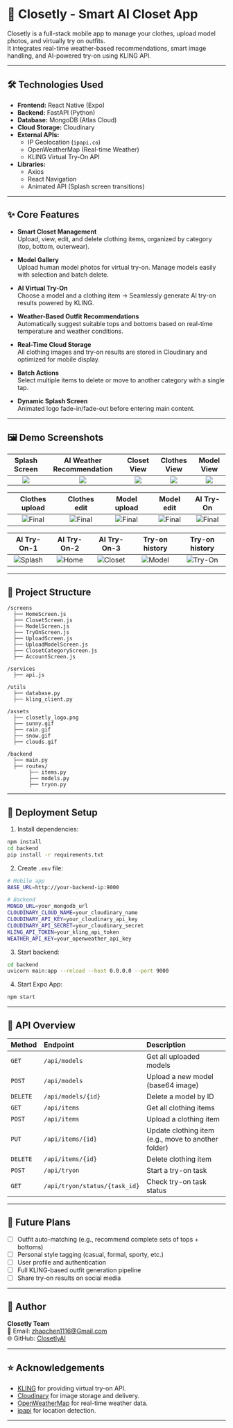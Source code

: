 
# 👚 Closetly - Smart AI Closet App

Closetly is a full-stack mobile app to manage your clothes, upload model photos, and virtually try on outfits.  
It integrates real-time weather-based recommendations, smart image handling, and AI-powered try-on using KLING API.

---

## 🛠️ Technologies Used

- **Frontend:** React Native (Expo)
- **Backend:** FastAPI (Python)
- **Database:** MongoDB (Atlas Cloud)
- **Cloud Storage:** Cloudinary
- **External APIs:**
  - IP Geolocation (`ipapi.co`)
  - OpenWeatherMap (Real-time Weather)
  - KLING Virtual Try-On API
- **Libraries:**
  - Axios
  - React Navigation
  - Animated API (Splash screen transitions)

---

## ✨ Core Features

- **Smart Closet Management**  
  Upload, view, edit, and delete clothing items, organized by category (top, bottom, outerwear).

- **Model Gallery**  
  Upload human model photos for virtual try-on. Manage models easily with selection and batch delete.

- **AI Virtual Try-On**  
  Choose a model and a clothing item → Seamlessly generate AI try-on results powered by KLING.

- **Weather-Based Outfit Recommendations**  
  Automatically suggest suitable tops and bottoms based on real-time temperature and weather conditions.

- **Real-Time Cloud Storage**  
  All clothing images and try-on results are stored in Cloudinary and optimized for mobile display.

- **Batch Actions**  
  Select multiple items to delete or move to another category with a single tap.

- **Dynamic Splash Screen**  
  Animated logo fade-in/fade-out before entering main content.

---

## 🖼️ Demo Screenshots

| Splash Screen | AI Weather Recommendation | Closet View | Clothes View | Model View |
|:---:|:---:|:---:|:---:|:---:|
| ![](mobile-client/assets/20250426222739.png) | ![](mobile-client/assets/20250426222839.png) | ![](mobile-client/assets/20250426222848.png) | ![](<mobile-client/assets/20250426222906.png>) | ![](<mobile-client/assets/20250426223632.png>) |

| Clothes upload | Clothes edit | Model upload |Model edit | AI Try-On |
|:---:|:---:|:---:|:---:|:---:|
| ![Final](mobile-client/assets/20250426223542.png) | ![Final](mobile-client/assets/20250426223542.png) | ![Final](mobile-client/assets/20250426223542.png) | ![Final](mobile-client/assets/20250426223542.png) | ![Final](mobile-client/assets/20250426223542.png)


| AI Try-On-1 | AI Try-On-2 | AI Try-On-3 | Try-on history | Try-on history |
|:---:|:---:|:---:|:---:|:---:|
| ![Splash](<mobile-client/assets/20250426223526.png>) | ![Home](<mobile-client/assets/20250426223607.png>) | ![Closet](<mobile-client/assets/20250426223526.png>) | ![Model](<mobile-client/assets/20250426223526.png>) | ![Try-On](<mobile-client/assets/20250426223526.png>) |




---

## 📂 Project Structure

```
/screens
  ├── HomeScreen.js
  ├── ClosetScreen.js
  ├── ModelScreen.js
  ├── TryOnScreen.js
  ├── UploadScreen.js
  ├── UploadModelScreen.js
  ├── ClosetCategoryScreen.js
  ├── AccountScreen.js

/services
  ├── api.js

/utils
  ├── database.py
  ├── kling_client.py

/assets
  ├── closetly_logo.png
  ├── sunny.gif
  ├── rain.gif
  ├── snow.gif
  ├── clouds.gif

/backend
  ├── main.py
  ├── routes/
       ├── items.py
       ├── models.py
       ├── tryon.py
```

---

## 🚀 Deployment Setup

1. Install dependencies:

```bash
npm install
cd backend
pip install -r requirements.txt
```

2. Create `.env` file:

```bash
# Mobile app
BASE_URL=http://your-backend-ip:9000

# Backend
MONGO_URL=your_mongodb_url
CLOUDINARY_CLOUD_NAME=your_cloudinary_name
CLOUDINARY_API_KEY=your_cloudinary_api_key
CLOUDINARY_API_SECRET=your_cloudinary_secret
KLING_API_TOKEN=your_kling_api_token
WEATHER_API_KEY=your_openweather_api_key
```

3. Start backend:

```bash
cd backend
uvicorn main:app --reload --host 0.0.0.0 --port 9000
```

4. Start Expo App:

```bash
npm start
```

---

## 📄 API Overview

| Method | Endpoint | Description |
|:---|:---|:---|
| `GET` | `/api/models` | Get all uploaded models |
| `POST` | `/api/models` | Upload a new model (base64 image) |
| `DELETE` | `/api/models/{id}` | Delete a model by ID |
| `GET` | `/api/items` | Get all clothing items |
| `POST` | `/api/items` | Upload a clothing item |
| `PUT` | `/api/items/{id}` | Update clothing item (e.g., move to another folder) |
| `DELETE` | `/api/items/{id}` | Delete clothing item |
| `POST` | `/api/tryon` | Start a try-on task |
| `GET` | `/api/tryon/status/{task_id}` | Check try-on task status |

---

## 📌 Future Plans

- [ ] Outfit auto-matching (e.g., recommend complete sets of tops + bottoms)
- [ ] Personal style tagging (casual, formal, sporty, etc.)
- [ ] User profile and authentication
- [ ] Full KLING-based outfit generation pipeline
- [ ] Share try-on results on social media

---

## 👤 Author

**Closetly Team**  
📧 Email: zhaochen1116@Gmail.com  
🌐 GitHub: [ClosetlyAI](https://github.com/yourproject)

---

## ⭐️ Acknowledgements

- [KLING](https://www.kling.ai/) for providing virtual try-on API.
- [Cloudinary](https://cloudinary.com/) for image storage and delivery.
- [OpenWeatherMap](https://openweathermap.org/) for real-time weather data.
- [ipapi](https://ipapi.co/) for location detection.

---
